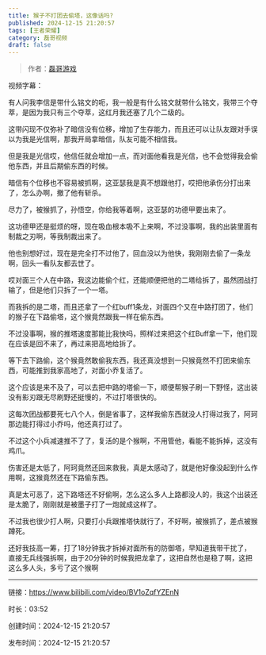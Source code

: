 ```yaml
---
title: 猴子不打团去偷塔，这像话吗?
published: 2024-12-15 21:20:57
tags: [王者荣耀]
category: 磊哥视频
draft: false
---
```



> 作者：[磊哥游戏](https://space.bilibili.com/268941858?spm_id_from=333.788.upinfo.head.click)

视频字幕：

有人问我李信是带什么铭文的呃，我一般是有什么铭文就带什么铭文，我带三个夺萃，是因为我只有三个夺萃，这红月我还塞了几个二级的。

这带闪现不仅弥补了暗信没有位移，增加了生存能力，而且还可以让队友跟对手误以为我是光信啊，那我开局拿暗信，队友可能不相信我。

但是我是光信哎，他信任就会增加一点，而对面他看我是光信，也不会觉得我会偷他东西，并且后期偷东西的时候。

暗信有个位移也不容易被抓啊，这亚瑟我是真不想跟他打，哎把他承伤分打出来了，怎么办啊，撤了他有斩杀。

尽力了，被猴抓了，孙悟空，你给我等着啊，这亚瑟的功德甲要出来了。

这功德甲还是挺烦的呀，现在吸血根本吸不上来啊，不过没事啊，我的出装里面有制裁之刃啊，等我制裁出来了。

他也别想好过，现在是完全打不过他了，回血没以为他快，我刚刚去偷了一条龙啊，回头一看队友都去世了。

哎对面三个人在中路，我这边能偷个红，还能顺便把他的二塔给拆了，虽然团战打输了，但是他们只拆了一个一塔。

而我拆的是二塔，而且还拿了一个红buff1条龙，对面四个又在中路打团了，他们的猴子在下路偷塔，这个猴竟然跟我一样在偷东西。

不过没事啊，猴的推塔速度那能比我快吗，照样过来把这个红Buff拿一下，他们现在应该是回不来了，再过来把高地给拆了。

等下去下路偷，这个猴竟然敢偷我东西，我还真没想到一只猴竟然不打团来偷东西，可能推到我家高地了，对面小乔复活了。

这个应该是来不及了，可以去把中路的塔偷一下，顺便帮猴子刷一下野怪，这出装没有影刃跟无尽刷野还挺慢的，不过打塔很快的。

这每次团战都要死七八个人，倒是省事了，这样我偷东西就没人打得过我了，阿珂那边能打得过小乔吗，他还真打过了。

不过这个小兵减速推不了了，复活的是个猴啊，不用管他，看能不能拆掉，这没有鸡爪。

伤害还是太低了，阿珂竟然还回来救我，真是太感动了，就是他好像没起到什么作用啊，这猴竟然还在下路偷东西。

真是太可恶了，这下路塔还不好偷啊，怎么这么多人上路都没人的，我这个出装还是太脆了，刚刚就是被墨子打了一炮就成这样了。

不过我也很少打人啊，只要打小兵跟推塔快就行了，不好啊，被猴抓了，差点被猴蹲死。

还好我技高一筹，打了18分钟我才拆掉对面所有的防御塔，早知道我带干扰了，直接无兵线强拆啊，由于20分钟的时候我把龙拿了，这把自然也是稳了啊，这把这么多人头，多亏了这个猴啊

---


链接：https://www.bilibili.com/video/BV1oZqfYZEnN



时长：03:52

创建时间：2024-12-15 21:20:57

发布时间：2024-12-15 21:20:57
